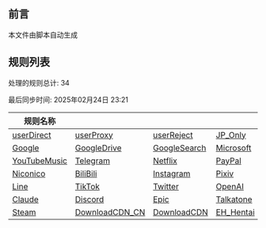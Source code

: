 ## 前言
本文件由脚本自动生成

## 规则列表
处理的规则总计: 34 

最后同步时间: 2025年02月24日 23:21 

| 规则名称 |    |     |     |     |
|----------|----------|----------|----------|----------|
| [userDirect](https://github.com/Ctory-Nily/rule-script/tree/main/rules/Clash/userDirect)|[userProxy ](https://github.com/Ctory-Nily/rule-script/tree/main/rules/Clash/userProxy )|[userReject](https://github.com/Ctory-Nily/rule-script/tree/main/rules/Clash/userReject)|[JP_Only   ](https://github.com/Ctory-Nily/rule-script/tree/main/rules/Clash/JP_Only   )|[Emby      ](https://github.com/Ctory-Nily/rule-script/tree/main/rules/Clash/Emby      ) |
| [Google    ](https://github.com/Ctory-Nily/rule-script/tree/main/rules/Clash/Google    )|[GoogleDrive](https://github.com/Ctory-Nily/rule-script/tree/main/rules/Clash/GoogleDrive)|[GoogleSearch](https://github.com/Ctory-Nily/rule-script/tree/main/rules/Clash/GoogleSearch)|[Microsoft ](https://github.com/Ctory-Nily/rule-script/tree/main/rules/Clash/Microsoft )|[YouTube   ](https://github.com/Ctory-Nily/rule-script/tree/main/rules/Clash/YouTube   ) |
| [YouTubeMusic](https://github.com/Ctory-Nily/rule-script/tree/main/rules/Clash/YouTubeMusic)|[Telegram  ](https://github.com/Ctory-Nily/rule-script/tree/main/rules/Clash/Telegram  )|[Netflix   ](https://github.com/Ctory-Nily/rule-script/tree/main/rules/Clash/Netflix   )|[PayPal    ](https://github.com/Ctory-Nily/rule-script/tree/main/rules/Clash/PayPal    )|[Bahamut   ](https://github.com/Ctory-Nily/rule-script/tree/main/rules/Clash/Bahamut   ) |
| [Niconico  ](https://github.com/Ctory-Nily/rule-script/tree/main/rules/Clash/Niconico  )|[BiliBili  ](https://github.com/Ctory-Nily/rule-script/tree/main/rules/Clash/BiliBili  )|[Instagram ](https://github.com/Ctory-Nily/rule-script/tree/main/rules/Clash/Instagram )|[Pixiv     ](https://github.com/Ctory-Nily/rule-script/tree/main/rules/Clash/Pixiv     )|[GoogleVoice](https://github.com/Ctory-Nily/rule-script/tree/main/rules/Clash/GoogleVoice) |
| [Line      ](https://github.com/Ctory-Nily/rule-script/tree/main/rules/Clash/Line      )|[TikTok    ](https://github.com/Ctory-Nily/rule-script/tree/main/rules/Clash/TikTok    )|[Twitter   ](https://github.com/Ctory-Nily/rule-script/tree/main/rules/Clash/Twitter   )|[OpenAI    ](https://github.com/Ctory-Nily/rule-script/tree/main/rules/Clash/OpenAI    )|[GitHub    ](https://github.com/Ctory-Nily/rule-script/tree/main/rules/Clash/GitHub    ) |
| [Claude    ](https://github.com/Ctory-Nily/rule-script/tree/main/rules/Clash/Claude    )|[Discord   ](https://github.com/Ctory-Nily/rule-script/tree/main/rules/Clash/Discord   )|[Epic      ](https://github.com/Ctory-Nily/rule-script/tree/main/rules/Clash/Epic      )|[Talkatone ](https://github.com/Ctory-Nily/rule-script/tree/main/rules/Clash/Talkatone )|[Steam_CN  ](https://github.com/Ctory-Nily/rule-script/tree/main/rules/Clash/Steam_CN  ) |
| [Steam     ](https://github.com/Ctory-Nily/rule-script/tree/main/rules/Clash/Steam     )|[DownloadCDN_CN](https://github.com/Ctory-Nily/rule-script/tree/main/rules/Clash/DownloadCDN_CN)|[DownloadCDN](https://github.com/Ctory-Nily/rule-script/tree/main/rules/Clash/DownloadCDN)|[EH_Hentai ](https://github.com/Ctory-Nily/rule-script/tree/main/rules/Clash/EH_Hentai )|[          ](https://github.com/Ctory-Nily/rule-script/tree/main/rules/Clash/          ) |